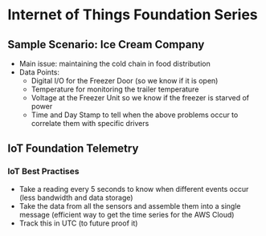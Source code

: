 # Internet of Things Foundation Series

## Sample Scenario: Ice Cream Company

* Main issue: maintaining the cold chain in food distribution
* Data Points:
  * Digital I/O for the Freezer Door (so we know if it is open)
  * Temperature for monitoring the trailer temperature
  * Voltage at the Freezer Unit so we know if the freezer is starved of power
  * Time and Day Stamp to tell when the above problems occur to correlate them with specific drivers 

## IoT Foundation Telemetry

### IoT Best Practises

* Take a reading every 5 seconds to know when different events occur (less bandwidth and data storage)
* Take the data from all the sensors and assemble them into a single message (efficient way to get the time series for the AWS Cloud)
* Track this in UTC (to future proof it)
